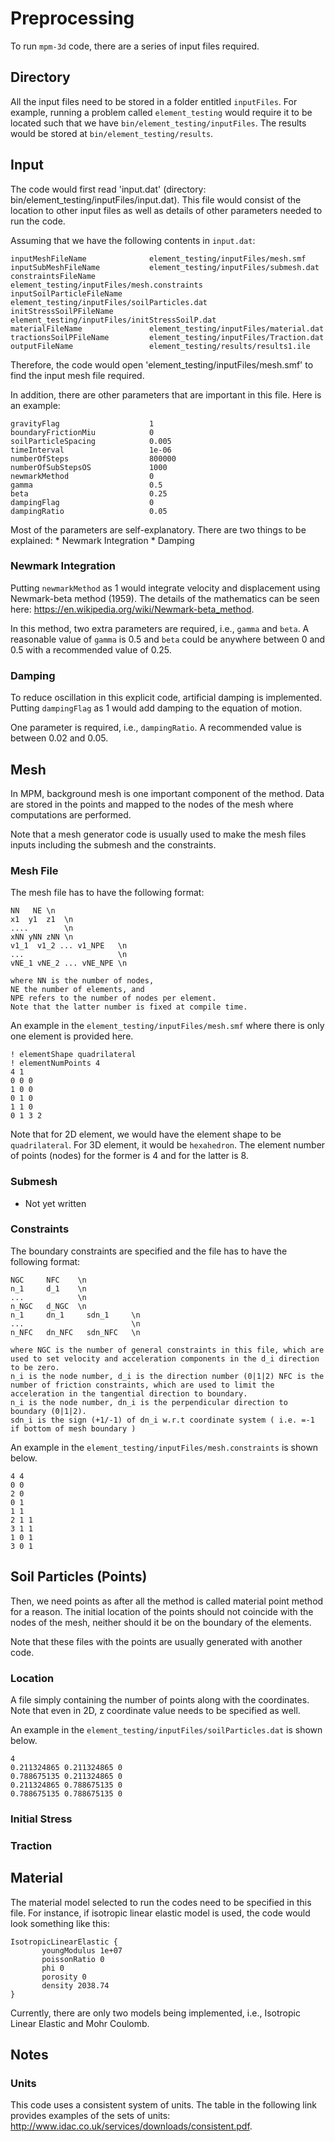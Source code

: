 # Preprocessing

To run `mpm-3d` code, there are a series of input files required.  

## Directory

All the input files need to be stored in a folder entitled `inputFiles`. For example, running a problem called `element_testing` would require it to be located such that we have `bin/element_testing/inputFiles`. The results would be stored at `bin/element_testing/results`.


## Input

The code would first read 'input.dat' (directory: bin/element_testing/inputFiles/input.dat). This file would consist of the location to other input files as well as details of other parameters needed to run the code.

Assuming that we have the following contents in `input.dat`:

```
inputMeshFileName              element_testing/inputFiles/mesh.smf
inputSubMeshFileName           element_testing/inputFiles/submesh.dat
constraintsFileName            element_testing/inputFiles/mesh.constraints
inputSoilParticleFileName      element_testing/inputFiles/soilParticles.dat
initStressSoilPFileName        element_testing/inputFiles/initStressSoilP.dat
materialFileName               element_testing/inputFiles/material.dat
tractionsSoilPFileName         element_testing/inputFiles/Traction.dat
outputFileName                 element_testing/results/results1.ile
```

Therefore, the code would open 'element_testing/inputFiles/mesh.smf' to find the input mesh file required.

In addition, there are other parameters that are important in this file. Here is an example:

```
gravityFlag                    1
boundaryFrictionMiu            0
soilParticleSpacing            0.005
timeInterval                   1e-06
numberOfSteps                  800000
numberOfSubStepsOS             1000
newmarkMethod                  0
gamma                          0.5
beta                           0.25
dampingFlag                    0
dampingRatio                   0.05
```

Most of the parameters are self-explanatory. There are two things to be explained:
	* Newmark Integration
	* Damping

### Newmark Integration

Putting `newmarkMethod` as 1 would integrate velocity and displacement using Newmark-beta method (1959). The details of the mathematics can be seen here: https://en.wikipedia.org/wiki/Newmark-beta_method. 

In this method, two extra parameters are required, i.e., `gamma` and `beta`. A reasonable value of `gamma` is 0.5 and `beta` could be anywhere between 0 and 0.5 with a recommended value of 0.25.

### Damping

To reduce oscillation in this explicit code, artificial damping is implemented. Putting `dampingFlag` as 1 would add damping to the equation of motion. 

One parameter is required, i.e., `dampingRatio`. A recommended value is between 0.02 and 0.05.


## Mesh

In MPM, background mesh is one important component of the method. Data are stored in the points and mapped to the nodes of the mesh where computations are performed.

Note that a mesh generator code is usually used to make the mesh files inputs including the submesh and the constraints.

### Mesh File

The mesh file has to have the following format:

```
NN   NE \n
x1  y1  z1  \n
....        \n
xNN yNN zNN \n
v1_1  v1_2 ... v1_NPE   \n
...                     \n
vNE_1 vNE_2 ... vNE_NPE \n

where NN is the number of nodes, 
NE the number of elements, and 
NPE refers to the number of nodes per element. 
Note that the latter number is fixed at compile time.
```

An example in the `element_testing/inputFiles/mesh.smf` where there is only one element is provided here.

```
! elementShape quadrilateral 
! elementNumPoints 4 
4 1
0 0 0
1 0 0
0 1 0
1 1 0
0 1 3 2
```

Note that for 2D element, we would have the element shape to be `quadrilateral`. For 3D element, it would be `hexahedron`. The element number of points (nodes) for the former is 4 and for the latter is 8.

### Submesh
* Not yet written


### Constraints

The boundary constraints are specified and the file has to have the following format:

```
NGC     NFC    \n
n_1     d_1    \n
...            \n
n_NGC   d_NGC  \n
n_1     dn_1     sdn_1     \n
...                        \n
n_NFC   dn_NFC   sdn_NFC   \n

where NGC is the number of general constraints in this file, which are used to set velocity and acceleration components in the d_i direction to be zero. 
n_i is the node number, d_i is the direction number (0|1|2) NFC is the number of friction constraints, which are used to limit the acceleration in the tangential direction to boundary. 
n_i is the node number, dn_i is the perpendicular direction to boundary (0|1|2). 
sdn_i is the sign (+1/-1) of dn_i w.r.t coordinate system ( i.e. =-1 if bottom of mesh boundary )
 ```

An example in the `element_testing/inputFiles/mesh.constraints` is shown below.

```
4 4
0 0
2 0
0 1
1 1
2 1 1
3 1 1
1 0 1
3 0 1
```


## Soil Particles (Points)

Then, we need points as after all the method is called material point method for a reason. The initial location of the points should not coincide with the nodes of the mesh, neither should it be on the boundary of the elements.

Note that these files with the points are usually generated with another code. 

### Location

A file simply containing the number of points along with the coordinates. Note that even in 2D, z coordinate value needs to be specified as well.

An example in the `element_testing/inputFiles/soilParticles.dat` is shown below.

```
4
0.211324865	0.211324865	0
0.788675135	0.211324865	0
0.211324865	0.788675135	0
0.788675135	0.788675135	0
```

### Initial Stress

### Traction


## Material

The material model selected to run the codes need to be specified in this file. For instance, if isotropic linear elastic model is used, the code would look something like this:

```
IsotropicLinearElastic {
       youngModulus 1e+07
       poissonRatio 0
       phi 0
       porosity 0
       density 2038.74
}
```

Currently, there are only two models being implemented, i.e., Isotropic Linear Elastic and Mohr Coulomb.

## Notes

### Units
This code uses a consistent system of units. The table in the following link provides examples of the sets of units: http://www.idac.co.uk/services/downloads/consistent.pdf.

